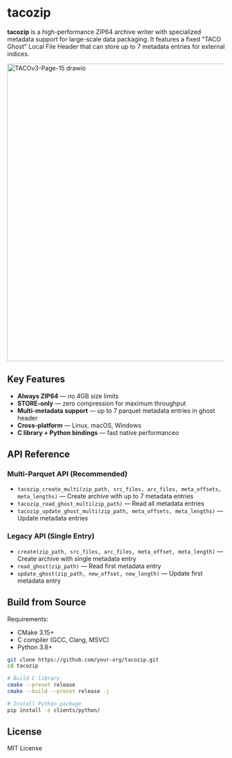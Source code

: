 # tacozip

**tacozip** is a high-performance ZIP64 archive writer with specialized metadata support for large-scale data packaging. It features a fixed "TACO Ghost" Local File Header that can store up to 7 metadata entries for external indices.

<img width="558" height="690" alt="TACOv3-Page-15 drawio" src="https://github.com/user-attachments/assets/b9d6d6e5-da6a-41aa-87d9-1f4bdb05ace7" />


## Key Features

- **Always ZIP64** — no 4GB size limits
- **STORE-only** — zero compression for maximum throughput  
- **Multi-metadata support** — up to 7 parquet metadata entries in ghost header
- **Cross-platform** — Linux, macOS, Windows
- **C library + Python bindings** — fast native performanceo

## API Reference

### Multi-Parquet API (Recommended)

- `tacozip_create_multi(zip_path, src_files, arc_files, meta_offsets, meta_lengths)` — Create archive with up to 7 metadata entries
- `tacozip_read_ghost_multi(zip_path)` — Read all metadata entries  
- `tacozip_update_ghost_multi(zip_path, meta_offsets, meta_lengths)` — Update metadata entries

### Legacy API (Single Entry)

- `create(zip_path, src_files, arc_files, meta_offset, meta_length)` — Create archive with single metadata entry
- `read_ghost(zip_path)` — Read first metadata entry
- `update_ghost(zip_path, new_offset, new_length)` — Update first metadata entry

## Build from Source

Requirements:
- CMake 3.15+
- C compiler (GCC, Clang, MSVC)
- Python 3.8+

```bash
git clone https://github.com/your-org/tacozip.git
cd tacozip

# Build C library
cmake --preset release
cmake --build --preset release -j

# Install Python package
pip install -e clients/python/
```

## License

MIT License
